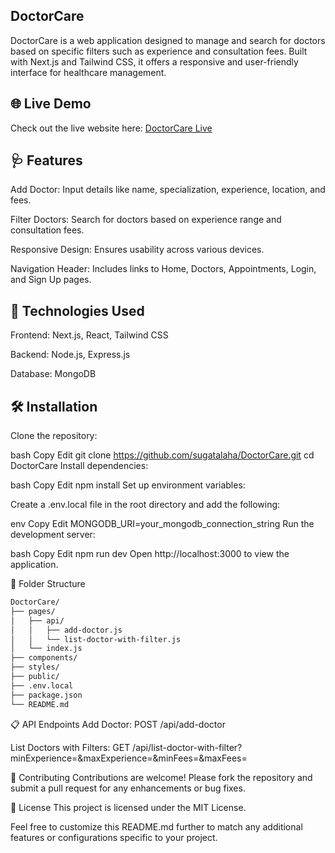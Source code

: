﻿## DoctorCare
DoctorCare is a web application designed to manage and search for doctors based on specific filters such as experience and consultation fees. Built with Next.js and Tailwind CSS, it offers a responsive and user-friendly interface for healthcare management.

## 🌐 Live Demo

Check out the live website here: [DoctorCare Live](https://doctorcare-website.onrender.com/)

## 🩺 Features
Add Doctor: Input details like name, specialization, experience, location, and fees.

Filter Doctors: Search for doctors based on experience range and consultation fees.

Responsive Design: Ensures usability across various devices.

Navigation Header: Includes links to Home, Doctors, Appointments, Login, and Sign Up pages.

## 🚀 Technologies Used
Frontend: Next.js, React, Tailwind CSS

Backend: Node.js, Express.js

Database: MongoDB

## 🛠️ Installation
Clone the repository:

bash
Copy
Edit
git clone https://github.com/sugatalaha/DoctorCare.git
cd DoctorCare
Install dependencies:

bash
Copy
Edit
npm install
Set up environment variables:

Create a .env.local file in the root directory and add the following:

env
Copy
Edit
MONGODB_URI=your_mongodb_connection_string
Run the development server:

bash
Copy
Edit
npm run dev
Open http://localhost:3000 to view the application.

📂 Folder Structure
```bash
DoctorCare/
├── pages/
│   ├── api/
│   │   ├── add-doctor.js
│   │   └── list-doctor-with-filter.js
│   └── index.js
├── components/
├── styles/
├── public/
├── .env.local
├── package.json
└── README.md
```
📋 API Endpoints
Add Doctor: POST /api/add-doctor

List Doctors with Filters: GET /api/list-doctor-with-filter?minExperience=&maxExperience=&minFees=&maxFees=

🤝 Contributing
Contributions are welcome! Please fork the repository and submit a pull request for any enhancements or bug fixes.

📄 License
This project is licensed under the MIT License.

Feel free to customize this README.md further to match any additional features or configurations specific to your project.
